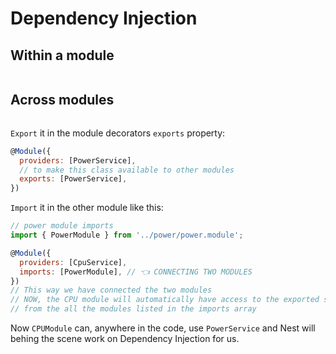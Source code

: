 # Dependency Injection

## Within a module

<p align="center"><img src=""/></p>

## Across modules

<p align="center"><img src=""/></p>

`Export` it in the module decorators `exports` property:

```js
@Module({
  providers: [PowerService],
  // to make this class available to other modules
  exports: [PowerService],
})
```

`Import` it in the other module like this:

```js
// power module imports
import { PowerModule } from '../power/power.module';

@Module({
  providers: [CpuService],
  imports: [PowerModule], // 👈 CONNECTING TWO MODULES
})
// This way we have connected the two modules
// NOW, the CPU module will automatically have access to the exported services
// from the all the modules listed in the imports array
```

Now `CPUModule` can, anywhere in the code, use `PowerService` and Nest will behing the scene work on Dependency Injection for us.
